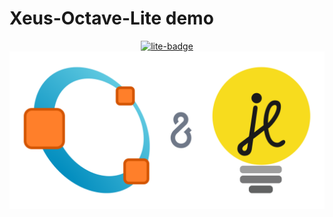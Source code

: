 # Xeus-Octave-Lite demo

<div align="center">
    <a href="https://isabelparedes.github.io/tst-xeus-octave/lab/?path=demo.ipynb">
        <img src="https://jupyterlite.rtfd.io/en/latest/_static/badge.svg" alt="lite-badge">
    </a>
</div>

<div align="center">
    <a href="https://isabelparedes.github.io/tst-xeus-octave/lab/?path=demo.ipynb">
        <img src="assets/octave-lite-banner.svg" alt="Octave Lite Banner">
    </a>
</div>

